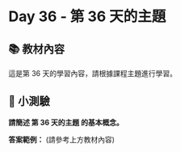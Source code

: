# Day 36 - 第 36 天的主題

## 📚 教材內容

這是第 36 天的學習內容，請根據課程主題進行學習。

## 📝 小測驗

**請簡述 第 36 天的主題 的基本概念。**

**答案範例：** (請參考上方教材內容)
